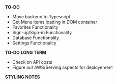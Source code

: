 __TO-DO__
- Move backend to Typescript
- Get Menu items loading in DOM container
- Favorites Functionality
- Sign-up/Sign-in Functionality
- Database Functionality
- Settings Functionality


__TO-DO LONG TERM__
- Check on API costs
- Figure out AWS/Serving aspects for deployement

__STYLING NOTES__



